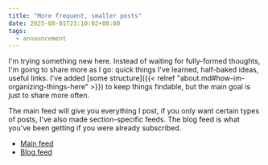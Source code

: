 ```yaml
---
title: "More frequent, smaller posts"
date: 2025-08-01T23:10:02+08:00
tags:
  - announcement
---
```


I'm trying something new here.
Instead of waiting for fully-formed thoughts,
I'm going to share more as I go: quick things I've learned, half-baked ideas, useful links.
I've added [some structure]({{< relref "about.md#how-im-organizing-things-here" >}}) to keep things findable, but the main goal is just to share more often.

The main feed will give you everything I post,
if you only want certain types of posts, I've also made section-specific feeds.
The blog feed is what you've been getting if you were already subscribed.

- [Main feed](/feed.xml)
- [Blog feed](/blog/feed.xml)
